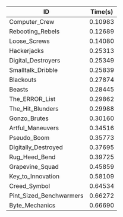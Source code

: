 |ID|Time(s)|
|-|-|
|Computer_Crew|0.10983|
|Rebooting_Rebels|0.12689|
|Loose_Screws|0.14080|
|Hackerjacks|0.25313|
|Digital_Destroyers|0.25349|
|Smalltalk_Dribble|0.25839|
|Blackouts|0.27874|
|Beasts|0.28445|
|The_ERROR_List|0.29862|
|The_Hit_Blunders|0.29988|
|Gonzo_Brutes|0.30160|
|Artful_Maneuvers|0.34516|
|Pseudo_Boom|0.35773|
|Digitally_Destroyed|0.37695|
|Rug_Heed_Bend|0.39725|
|Grapevine_Squad|0.45859|
|Key_to_Innovation|0.58109|
|Creed_Symbol|0.64534|
|Pint_Sized_Benchwarmers|0.66272|
|Byte_Mechanics|0.66690|

